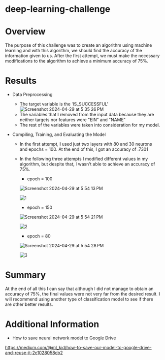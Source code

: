 # deep-learning-challenge

# Overview

The purpose of this challenge was to create an algorithm using machine learning and with this algorithm, we should find the accuracy of the information given to us. After the first attempt, we must make the necessary modifications to the algorithm to achieve a minimum accuracy of 75%.

# Results

  - Data Preprocessing
      - The target variable is the 'IS_SUCCESSFUL'
        ![Screenshot 2024-04-29 at 5 35 26 PM](https://github.com/Ever30/deep-learning-challenge/assets/149534473/74a68fa9-d6cd-4dc3-b7c2-31ce4fdf87f7)
      - The variables that I removed from the input data because they are neither targets nor features were "EIN" and "NAME"
      - The rest of the variables were taken into consideration for my model. 

  - Compiling, Training, and Evaluating the Model
      - In the first attempt, I used just two layers with 80 and 30 neurons and epochs = 100. At the end of this, I got an accuracy of .7301
      - In the following three attempts I modified different values in my algorithm, but despite that, I wasn't able to achieve an accuracy of 75%.

        - epoch = 100
          
        ![Screenshot 2024-04-29 at 5 54 13 PM](https://github.com/Ever30/deep-learning-challenge/assets/149534473/557b76a1-22f4-4864-82d4-ee64ec8dfe71)
   
        ![1](https://github.com/Ever30/deep-learning-challenge/assets/149534473/9a51dec1-6823-40ed-b92f-29626e4ab43e)


        - epoch = 150
          
        ![Screenshot 2024-04-29 at 5 54 21 PM](https://github.com/Ever30/deep-learning-challenge/assets/149534473/692f2902-a1c5-4762-a184-6d6443066aa4)
   
        ![2](https://github.com/Ever30/deep-learning-challenge/assets/149534473/3cf30ae7-df50-44d2-81b8-fc85d5791790)



        - epoch = 80
          
        ![Screenshot 2024-04-29 at 5 54 28 PM](https://github.com/Ever30/deep-learning-challenge/assets/149534473/a3ca79f4-f58a-4cae-b5ff-7f117a234024)
   
        ![3](https://github.com/Ever30/deep-learning-challenge/assets/149534473/47b6a15b-869f-47d6-b5f8-0576b8225955)



        

# Summary

At the end of all this I can say that although I did not manage to obtain an accuracy of 75%, the final values were not very far from the desired result. I will recommend using another type of classification model to see if there are other better results.


# Additional Information

- How to save neural network model to Google Drive
  
https://medium.com/@ml_kid/how-to-save-our-model-to-google-drive-and-reuse-it-2c1028058cb2

